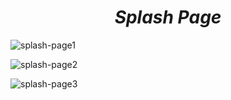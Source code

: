 <h1 align=center> <b><i>Splash Page</i></b></h1>

![splash-page1](https://github.com/EaglePremNetwork/splash-page/assets/110186659/b3e36720-6955-4208-b667-e52a96535a2d)

![splash-page2](https://github.com/EaglePremNetwork/splash-page/assets/110186659/725c8356-98af-485b-b6ad-fdf08dfa2da8)

![splash-page3](https://github.com/EaglePremNetwork/splash-page/assets/110186659/ba4ccd5c-684c-4515-9034-dc16a352267f)
